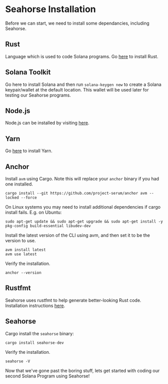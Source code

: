 # Seahorse Installation
Before we can start, we need to install some dependancies, including Seahorse.

## Rust
Language which is used to code Solana programs.
Go [here](https://www.rust-lang.org/tools/install) to install Rust.

## Solana Toolkit
Go here to install Solana and then run `solana-keygen new` to create a Solana keypair/wallet at the default location. This wallet will be used later for testing our Seahorse programs.

## Node.js
Node.js can be installed by visiting [here](https://nodejs.org/en/download).

## Yarn
Go [here](https://yarnpkg.com/getting-started/install) to install Yarn.

## Anchor
Install `avm` using Cargo. Note this will replace your `anchor` binary if you had one installed.
```
cargo install --git https://github.com/project-serum/anchor avm --locked --force
```

On Linux systems you may need to install additional dependencies if cargo install fails. E.g. on Ubuntu:
```
sudo apt-get update && sudo apt-get upgrade && sudo apt-get install -y pkg-config build-essential libudev-dev
```

Install the latest version of the CLI using avm, and then set it to be the version to use.
```
avm install latest
avm use latest
```

Verify the installation.
```
anchor --version
```

## Rustfmt
Seahorse uses rustfmt to help generate better-looking Rust code.
Installation instructions [here](https://github.com/rust-lang/rustfmt).

## Seahorse
Cargo install the `seahorse` binary:
```
cargo install seahorse-dev
```

Verify the installation.
```
seahorse -V
```

Now that we've gone past the boring stuff, lets get started with coding our second Solana Program using Seahorse!